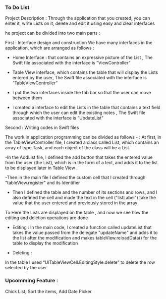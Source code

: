 ### To Do List 

Project Description :
Through the application that you created, you can enter it, write Lists on it, delete and edit it using easy and clear interfaces 

he project can be divided into two main parts :

First : Interface design and construction 
We have many interfaces in the application, which are arranged as follows :
  - Home Interface ‫:‬  that contains an expressive picture of the List ‫,‬ The Swift file associated with the interface is ‫“ViewController”‬

- Table View interface, which contains the table that will display the Lists entered by the user‫,‬ The Swift file associated with the interface is ‫“TableViewController”‬

- I put the two interfaces inside the tab bar so that the user can move between them 

- I created a interface to edit the Lists in the table that contains a text field through which the user can edit  the existing notes  ‫,‬ The Swift file associated with the interface is ‫“UbdateList”‬


Second : Writing codes in Swift files

The work in application programming can be divided as follows ‫:‬
‫-‬ At first, in the TableViewController file, I created a class called List, which contains an array of type Task, and each object of the class will be a List.

-In the AddList file, I defined the add button that takes the entered value from the user (the List), which is in the form of a text, and adds it to the list to be displayed later in Table View .

-Then in the main file I defined the custom cell that I created through "tableView.register" and its Identifier

- Then I defined the table and the number of its sections and rows, and I also defined the cell and made the text in the cell ("listLabel") take the value that the user entered and previously stored in the array 

To Here the Lists are displayed on the table , and now we see how the editing and deletion operations are done 

- Editing :
In the main code, I created a function called updateList that takes the value passed from the delegate "updateName" and adds it to the list after the modification and makes tableView.reloadData() for the table to display the modification

- Deleting : 

In the table I used ‫“‬UITableViewCell.EditingStyle.delete‫”‬ to delete the row selected by the user

### Upcomming Feature :
Chick List,
Sort the items,
Add Date Picker
